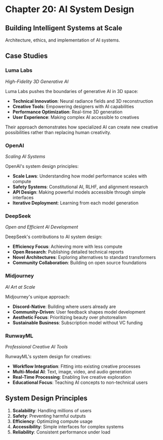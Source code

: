 # Chapter 20: AI System Design

## Building Intelligent Systems at Scale

Architecture, ethics, and implementation of AI systems.

## Case Studies

### Luma Labs
*High-Fidelity 3D Generative AI*

Luma Labs pushes the boundaries of generative AI in 3D space:

- **Technical Innovation**: Neural radiance fields and 3D reconstruction
- **Creative Tools**: Empowering designers with AI capabilities
- **Performance Optimization**: Real-time 3D generation
- **User Experience**: Making complex AI accessible to creatives

Their approach demonstrates how specialized AI can create new creative possibilities rather than replacing human creativity.

### OpenAI
*Scaling AI Systems*

OpenAI's system design principles:

- **Scale Laws**: Understanding how model performance scales with compute
- **Safety Systems**: Constitutional AI, RLHF, and alignment research
- **API Design**: Making powerful models accessible through simple interfaces
- **Iterative Deployment**: Learning from each model generation

### DeepSeek
*Open and Efficient AI Development*

DeepSeek's contributions to AI system design:

- **Efficiency Focus**: Achieving more with less compute
- **Open Research**: Publishing detailed technical reports
- **Novel Architectures**: Exploring alternatives to standard transformers
- **Community Collaboration**: Building on open source foundations

### Midjourney
*AI Art at Scale*

Midjourney's unique approach:

- **Discord-Native**: Building where users already are
- **Community-Driven**: User feedback shapes model development
- **Aesthetic Focus**: Prioritizing beauty over photorealism
- **Sustainable Business**: Subscription model without VC funding

### RunwayML
*Professional Creative AI Tools*

RunwayML's system design for creatives:

- **Workflow Integration**: Fitting into existing creative processes
- **Multi-Modal AI**: Text, image, video, and audio generation
- **Real-Time Processing**: Enabling live creative exploration
- **Educational Focus**: Teaching AI concepts to non-technical users

## System Design Principles

1. **Scalability**: Handling millions of users
2. **Safety**: Preventing harmful outputs
3. **Efficiency**: Optimizing compute usage
4. **Accessibility**: Simple interfaces for complex systems
5. **Reliability**: Consistent performance under load